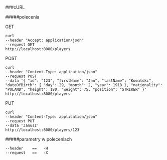 ###cURL


#####polecenia

GET

```
curl
--header "Accept: application/json"
--request GET
http://localhost:8080/players
```


POST

```
curl
--header "Content-Type: application/json"
--request POST
--data '{ "id": "123", "firstName": "Jan", "lastName": "Kowalski", "dateOfBirth": { "day": 29, "month": 2, "year": 1918 }, "nationality": "POLAND", "height": 180, "weight": 75, "position": "STRIKER" }'
http://localhost:8080/players
```


PUT

```
curl
--header "Content-Type: application/json"
--request PUT
--data 'Janusz'
http://localhost:8080/players/123
```


#####parametry w poleceniach

```
--header	==	 -H
--request	==	 -X
```
